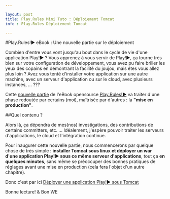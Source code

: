 ```yaml
---

layout: post
title: Play.Rules Mini Tuto : Déploiement Tomcat
info : Play.Rules Déploiement Tomcat

---
```


#Play.Rules!► eBook : Une nouvelle partie sur le déploiement

Combien d'entre vous vont jusqu'au bout dans le cycle de vie d'une application Play!► ? Vous apprenez à vous servir de Play!►, ça tourne très bien sur votre configuration de développement, vous avez pu faire briller les yeux des copains en démontrant la facilité du joujou, mais êtes vous allez plus loin ? Avez vous tenté d'installer votre application sur une autre machine, avec un serveur d'application ou sur le cloud, avec plusieurs instances, ... ???

Cette [nouvelle partie](https://github.com/3monkeys/play.rules/tree/master/livre/part03-deploiement) de l'eBook opensource [Play.Rules!►](https://github.com/3monkeys/play.rules) va traiter d'une phase redoutée par certains (moi), maîtrisée par d'autres : la **"mise en production"**.

##Quel contenu ?

Alors là, ça dépendra de mes(nos) investigations, des contributions de certains committers, etc. ...
Idéalement, j'espère pouvoir traiter les serveurs d'applications, le cloud et l'intégration continue.

Pour inaugurer cette nouvelle partie, nous commencerons par quelque chose de très simple : **installer Tomcat sous linux et déployer un war d'une application Play!► sous ce même serveur d'applications**, tout ça **en quelques minutes**, sans même se préoccuper des bonnes pratiques de réglages avant une mise en production (cela fera l'objet d'un autre chapitre).

Donc c'est par ici [Déployer une application Play!► sous Tomcat](https://github.com/3monkeys/play.rules/blob/master/livre/part03-deploiement/ch02-Tomcat.md)


Bonne lecture! & Bon WE